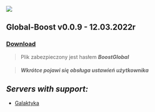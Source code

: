 ![](https://cdn.discordapp.com/attachments/901198788486631514/901198845852131448/Global-Boost.png)

## **Global-Boost v0.0.9 - 12.03.2022r**
### [**Download**](https://www.mediafire.com/file/269wpexu06zs4bh/Global_Boost_v0.0.9.rar/file)
> Plik zabezpieczony jest hasłem ***BoostGlobal***

> ##### ***Wkrótce pojawi się obsługa ustawień użytkownika***

## ***Servers with support:***
- [Galaktyka](https://discord.gg/tDdgaJJ)
